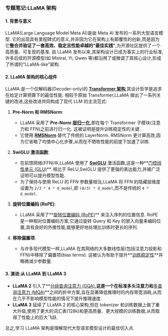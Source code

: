 ### 专题笔记:LLaMA 架构

#### 1. 背景与意义

LLaMA(Large Language Model Meta AI)是由 Meta AI 发布的一系列大型语言模型. 它的出现具有里程碑式的意义,并非因为它在架构上有颠覆性的创新,而是因为它**整合并验证了一套高效、稳定且性能卓越的“最佳实践”**,为开源社区提供了一个高质量、可复现的基准. 自 LLaMA 发布以来,其架构设计已成为事实上的行业标准,许多后续的开源模型(如 Mistral, Yi, Qwen 等)都沿用了或微调了其核心设计,形成了所谓的“LLaMA-like”架构. 

#### 2. LLaMA 架构的核心组件

LLaMA 是一个仅解码器(Decoder-only)的 **[Transformer 架构](./Lecture3-Transformer-Architecture.md)**,其设计哲学是追求在给定计算预算下的最佳性能. 相较于原始 Transformer,LLaMA 做出了一系列关键的改进,这些改进共同构成了现代 LLM 的主流范式:

1.  **Pre-Norm 和 RMSNorm**:
    *   LLaMA 采用了 **Pre-Norm** **[层归一化](./Lecture3-Layer-Normalization.md)**,即在每个 Transformer 子模块(注意力和 FFN)之前进行归一化. 这被证明是提升训练稳定性的关键. 
    *   它使用 **[RMSNorm](./Lecture3-Layer-Normalization.md)** 替代了传统的 LayerNorm. RMSNorm 更计算高效,因为它省略了均值中心化步骤,从而在不牺牲性能的前提下加速了训练. 

2.  **SwiGLU 激活函数**:
    *   在前馈网络(FFN)中,LLaMA 使用了 **[SwiGLU](./Lecture3-Activation-Functions.md)** 激活函数,这是一种**[门控线性单元 (GLU)](./Lecture3-Activation-Functions.md)**. 相比于 ReLU,SwiGLU 提供了更强的表达能力,并被广泛证明可以提升模型性能. 
    *   为了保持与使用 ReLU 的 FFN 参数量相当,LLaMA 将 FFN 的隐藏层维度设置为 `2/3 * 4 * d_model`,即 `(8/3) * d_model`,而不是传统的 `4 * d_model`. 

3.  **旋转位置编码 (RoPE)**:
    *   LLaMA 采用了**[旋转位置编码 (RoPE)](./Lecture3-Positional-Embedding.md)** 来注入序列的位置信息. RoPE 是一种相对位置编码方案,它通过旋转 Query 和 Key 的嵌入向量来编码位置,具有良好的外推性能,能够更好地处理比训练时更长的序列. 

4.  **移除偏置项**:
    *   与许多现代模型一样,LLaMA 在其网络的大多数线性层(包括注意力投影和 FFN)中移除了偏置项(bias terms). 这被认为有助于提升**[训练稳定性](./Lecture3-Training-Stability-Tricks.md)**并略微减少参数量. 

#### 3. 演进:从 LLaMA 到 LLaMA 3

-   **LLaMA 2** 引入了**[分组查询注意力 (GQA)](./Lecture3-Attention-Variants.md)**,这是一个在标准多头注意力和**[多查询注意力 (MQA)](./Lecture3-Attention-Variants.md)**之间的折中方案,旨在显著降低推理时的内存带宽消耗,从而在几乎不影响模型性能的情况下提升推理速度. 
-   **LLaMA 3** 延续了 LLaMA 2 的核心架构,但在 tokenizer 和训练数据上做了重大升级,使用了更大的词汇表(128k)和更高质量、更大规模的训练数据,从而取得了性能上的巨大飞跃. 

总之,学习 LLaMA 架构是理解现代大型语言模型设计的最佳切入点. 